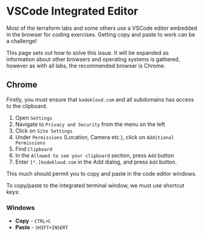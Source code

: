 # VSCode Integrated Editor

Most of the terraform labs and some others use a VSCode editor embedded in the browser for coding exercises. Getting copy and paste to work can be a challenge!

This page sets out how to solve this issue. It will be expanded as information about other browsers and operating systems is gathered, however as with all labs, the recommended browser is Chrome.

## Chrome

Firstly, you must ensure that `kodekloud.com` and all subdomains has access to the clipboard.

1. Open `Settings`
1. Navigate to `Privacy and Security` from the menu on the left
1. Click on `Site Settings`
1. Under `Permissions` (Location, Camera etc.), click on `Additional Permissions`
1. Find `Clipboard`
1. In the `Allowed to see your clipboard` section, press `Add` button
1. Enter `[*.]kodekloud.com` in the Add dialog, and press `Add` button.

This much should permit you to copy and paste in the code editor windows.

To copy/paste to the integrated terminal window, we must use shortcut keys:

### Windows

* **Copy** - `CTRL+C`
* **Paste** - `SHIFT+INSERT`

